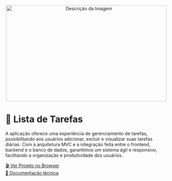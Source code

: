 <p align="center">
  <img src="https://static.skillshare.com/uploads/discussion/tmp/60539f55" width="500" height="300" alt="Descrição da Imagem">
</p>

<!-- [![Concluído](https://img.shields.io/badge/Status-Em%Construcao-de3163)](link_da_sua_sugestao) -->

# :pencil: Lista de Tarefas

A aplicação oferece uma experiência de gerenciamento de tarefas, possibilitando aos usuários adicionar, excluir e visualizar suas tarefas diárias. Com a arquitetura MVC e a integração feita entre o frontend, backend e o banco de dados, garantimos um sistema ágil e responsivo, facilitando a organização e produtividade dos usuários.

[:clapper: Ver Projeto no Browser](https://delisg.github.io/lista-de-tarefas/) <br>
[:page_with_curl: Documentação técnica](documentacao.md) 
